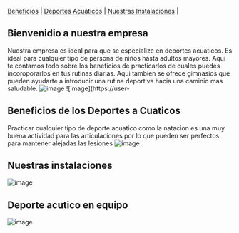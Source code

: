 [Beneficios](./beneficios.md) | [Deportes Acuáticos](./deportesacuaticos.md) | [Nuestras Instalaciones](./nuestrasinstalaciones.md) | 

## Bienvenidio a nuestra empresa

Nuestra empresa es ideal para que se especialize en deportes acuaticos. Es ideal para cualquier tipo de persona de niños hasta adultos mayores.
Aqui te contamos todo sobre los beneficios de practicarlos de cuales puedes incoroporarlos en tus rutinas diarias. Aqui tambien se ofrece gimnasios que pueden ayudarte a introducir una rutina deportiva hacia una caminio mas saludable.
![image](https://user-images.githubusercontent.com/99769712/157527612-be462552-36ef-47e1-8c14-85aa585f91e3.png) ![image](https://user-

## Beneficios de los Deportes a Cuaticos 
Practicar cualquier tipo de deporte acuatico como la natacion es una muy buena actividad para las articulaciones por lo que pueden ser perfectos para mantener alejadas las lesiones
![image](https://user-images.githubusercontent.com/99769712/157528877-36cf6586-56c6-4d68-bde8-e2e00cc68684.png)

## Nuestras instalaciones
![image](https://user-images.githubusercontent.com/99769712/157529535-99335a41-d200-442c-87b6-4514e92b4dbd.png)

## Deporte acutico en equipo
![image](https://user-images.githubusercontent.com/99769712/157529152-3f3e1bfa-acee-42c1-ac47-6070ac8a66fb.png)

